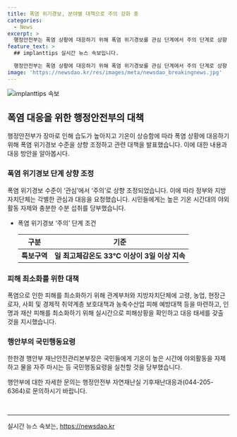 ```yaml
---
title: 폭염 위기경보, 분야별 대책으로 주의 강화 중
categories:
  - News
excerpt: >
  행정안전부는 폭염 상황에 대응하기 위해 폭염 위기경보를 관심 단계에서 주의 단계로 상향 조정했다. 이에 정부와 지방자치단체는 폭염 피해 최소화를 위해 시민들에게 야외활동 자제와 충분한 수분 섭취를 당부했다. 특히 고령자, 농업인, 취약계층을 위한 보호대책이 강화될 예정이며, 무더위 계속되면 관련 기관들은 적극적인 대책을 이행할 것을 요청했다. 관련 문의는 행정안전부 자연재난실 기후재난대응과로 가능하며, 인명피해를 최소화하기 위해 국민은 국민행동요령을 수용해 달라고 당부하고 있다.
feature_text: >
  ## implanttips 실시간 뉴스 속보입니다.

  행정안전부는 폭염 상황에 대응하기 위해 폭염 위기경보를 관심 단계에서 주의 단계로 상향 조정했다. 이에 정부와 지방자치단체는 폭염 피해 최소화를 위해 시민들에게 야외활동 자제와 충분한 수분 섭취를 당부했다. 특히 고령자, 농업인, 취약계층을 위한 보호대책이 강화될 예정이며, 무더위 계속되면 관련 기관들은 적극적인 대책을 이행할 것을 요청했다. 관련 문의는 행정안전부 자연재난실 기후재난대응과로 가능하며, 인명피해를 최소화하기 위해 국민은 국민행동요령을 수용해 달라고 당부하고 있다.
image: 'https://newsdao.kr/res/images/meta/newsdao_breakingnews.jpg'
---
```


<p><img src="https://newsdao.kr/res/images/meta/newsdao_breakingnews.jpg" alt="implanttips 속보" /></p>

<h2 data-ke-size="size26">폭염 대응을 위한 행정안전부의 대책</h2>

<p data-ke-size="size16">행정안전부가 장마로 인해 습도가 높아지고 기온이 상승함에 따라 폭염 상황에 대응하기 위해 폭염 위기경보 수준을 상향 조정하고 관련 대책을 발표했습니다. 이에 대한 내용과 대응 방안을 알아봅시다.</p>

<h3>폭염 위기경보 단계 상향 조정</h3>

<p data-ke-size="size16">폭염 위기경보 수준이 ‘관심’에서 ‘주의’로 상향 조정되었습니다. 이에 따라 정부와 지방자치단체는 각별한 관심과 대응을 요청했습니다. 시민들에게는 높은 기온 시간대의 야외활동 자제와 충분한 수분 섭취를 당부했습니다.</p>

<ul>
<li>폭염 위기경보 ‘주의’ 단계 조건</li>
<table>
<thead>
<tr>
<th>구분</th>
<th>기준</th>
</tr>
</thead>
<tbody>
<tr>
<td style="text-align: center; height: 17px;"><b>특보구역</b></td>
<td style="text-align: center; height: 17px;"><b>일 최고체감온도 33℃ 이상이 3일 이상 지속</b></td>
</tr>
</tbody>
</table>
</ul>

<h3>피해 최소화를 위한 대책</h3>

<p data-ke-size="size16">폭염으로 인한 피해를 최소화하기 위해 관계부처와 지방자치단체에 고령, 농업, 현장근로자, 사회 및 경제적 취약계층 보호대책과 농축수산업 피해 예방대책 등을 마련하고, 인명과 재산 피해를 최소화하기 위해 실시간으로 피해상황을 확인하고 대응 태세를 갖출 것을 지시했습니다.</p>

<h3>행안부의 국민행동요령</h3>

<p data-ke-size="size16">한한경 행안부 재난안전관리본부장은 국민들에게 기온이 높은 시간에 야외활동을 자제하고 물을 자주 마시는 등 국민행동요령을 실천할 것을 당부했습니다.</p>

<p data-ke-size="size16">행안부에 대한 자세한 문의는 행정안전부 자연재난실 기후재난대응과(044-205-6364)로 문의하시기 바랍니다.</p>

<p data-ke-size="size16">&nbsp;</p>

<hr>
실시간 뉴스 속보는, <a href="https://newsdao.kr" rel="dofollow">https://newsdao.kr</a>


